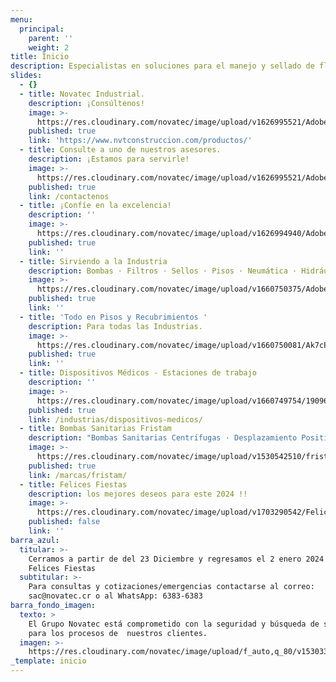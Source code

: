 ```yaml
---
menu:
  principal:
    parent: ''
    weight: 2
title: Inicio
description: Especialistas en soluciones para el manejo y sellado de fluidos.
slides:
  - {}
  - title: Novatec Industrial.
    description: ¡Consúltenos!
    image: >-
      https://res.cloudinary.com/novatec/image/upload/v1626995521/AdobeStock_68822437_aldhhx.jpg
    published: true
    link: 'https://www.nvtconstruccion.com/productos/'
  - title: Consulte a uno de nuestros asesores.
    description: ¡Estamos para servirle!
    image: >-
      https://res.cloudinary.com/novatec/image/upload/v1626995521/AdobeStock_291229954_n3ckuh.jpg
    published: true
    link: /contactenos
  - title: ¡Confíe en la excelencia!
    description: ''
    image: >-
      https://res.cloudinary.com/novatec/image/upload/v1626994940/AdobeStock_301503760_ucdmih.jpg
    published: true
    link: ''
  - title: Sirviendo a la Industria
    description: Bombas · Filtros · Sellos · Pisos · Neumática · Hidráulica
    image: >-
      https://res.cloudinary.com/novatec/image/upload/v1660750375/AdobeStock_297479672_bz6lrk.jpg
    published: true
    link: ''
  - title: 'Todo en Pisos y Recubrimientos '
    description: Para todas las Industrias.
    image: >-
      https://res.cloudinary.com/novatec/image/upload/v1660750081/Ak7cPkg8_xbebqj.jpg
    published: true
    link: ''
  - title: Dispositivos Médicos - Estaciones de trabajo
    description: ''
    image: >-
      https://res.cloudinary.com/novatec/image/upload/v1660749754/19096_1_iqugtk.png
    published: true
    link: /industrias/dispositivos-medicos/
  - title: Bombas Sanitarias Fristam
    description: "Bombas Sanitarias Centrífugas · Desplazamiento Positivas\_·\_Mezcladoras"
    image: >-
      https://res.cloudinary.com/novatec/image/upload/v1530542510/fristam-seal.jpg
    published: true
    link: /marcas/fristam/
  - title: Felices Fiestas
    description: los mejores deseos para este 2024 !!
    image: >-
      https://res.cloudinary.com/novatec/image/upload/v1703290542/Felices_Fiestas_j92dej.png
    published: false
    link: ''
barra_azul:
  titular: >-
    Cerramos a partir de del 23 Diciembre y regresamos el 2 enero 2024 !!
    Felices Fiestas 
  subtitular: >-
    Para consultas y cotizaciones/emergencias contactarse al correo:
    sac@novatec.cr o al WhatsApp: 6383-6383
barra_fondo_imagen:
  texto: >
    El Grupo Novatec está comprometido con la seguridad y búsqueda de soluciones
    para los procesos de  nuestros clientes.
  imagen: >-
    https://res.cloudinary.com/novatec/image/upload/f_auto,q_80/v1530333582/slide3-dark.jpg
_template: inicio
---
```


